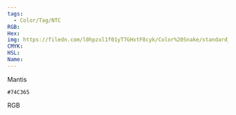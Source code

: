 ```yaml
---
tags:
  - Color/Tag/NTC
RGB:
Hex:
img: https://filedn.com/l0hpzxl1f01yT7GHxtF8cyk/Color%20Snake/standard_csv_to_svg//74C365.svg
CMYK:
HSL:
Name:
---
```

Mantis
```palette
#74C365
```
RGB
